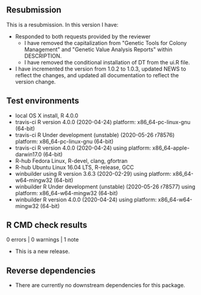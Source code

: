 ## Resubmission
This is a resubmission. In this version I have:

* Responded to both requests provided by the reviewer
  - I have removed the capitalization from "Genetic Tools for Colony 
    Management" and "Genetic Value Analysis Reports" within DESCRIPTION.
  - I have removed the conditional installation of DT from the ui.R file.
* I have incremented the version from 1.0.2 to 1.0.3, updated NEWS to reflect
  the changes, and updated all documentation to reflect the version change.

## Test environments
* local OS X install, R 4.0.0
* travis-ci R version 4.0.0 (2020-04-24) platform: x86_64-pc-linux-gnu (64-bit)
* travis-ci R Under development (unstable) (2020-05-26 r78576) platform: 
  x86_64-pc-linux-gnu (64-bit)
* travis-ci R version 4.0.0 (2020-04-24) using platform: 
  x86_64-apple-darwin17.0 (64-bit)
* R-hub Fedora Linux, R-devel, clang, gfortran
* R-hub Ubuntu Linux 16.04 LTS, R-release, GCC
* winbuilder using R version 3.6.3 (2020-02-29)
  using platform: x86_64-w64-mingw32 (64-bit)
* winbuilder R Under development (unstable) (2020-05-26 r78577)
  using platform: x86_64-w64-mingw32 (64-bit)
* winbuilder R version 4.0.0 (2020-04-24) using platform: 
  x86_64-w64-mingw32 (64-bit)

## R CMD check results

0 errors | 0 warnings | 1 note

* This is a new release.

## Reverse dependencies

* There are currently no downstream dependencies for this package.


